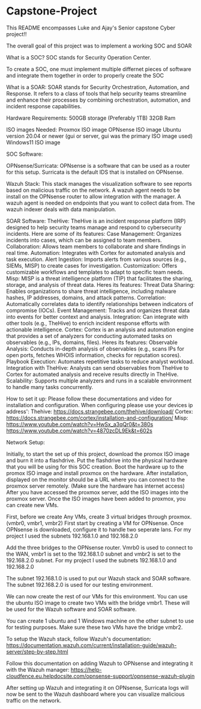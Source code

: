 # Capstone-Project


This README encompasses Luke and Ajay's Senior capstone Cyber project!!


The overall goal of this project was to implement a working SOC and SOAR

What is a SOC?
SOC stands for Security Operation Center.

To create a SOC, one must implement multiple differnet pieces of software and integrate them  together in order to properly create the SOC

What is a SOAR:
SOAR stands for Security Orchestration, Automation, and Response. It refers to a class of tools that help security teams streamline and enhance their processes by combining orchestration, automation, and incident response capabilities.

Hardware Requirements:
500GB storage (Preferably 1TB)
32GB Ram

ISO images Needed:
Proxmox ISO image
OPNsense ISO image
Ubuntu version 20.04 or newer (gui or server, gui was the primary ISO image used)
Windows11 ISO image

SOC Software:

OPNsense/Surricata:
OPNsense is a software that can be used as a router for this setup. 
Surricata is the default IDS that is installed on OPNsense.

Wazuh Stack:
This stack manages the visualization software to see reports based on malicious traffic on the network.
A wazuh agent needs to be install on the OPNsense router to allow integration with the manager.
A wazuh agent is needed on endpoints that you want to collect data from.
The wazuh indexer deals with data manipulation.


SOAR Software:
TheHive:
  TheHive is an incident response platform (IRP) designed to help security teams manage and respond to cybersecurity incidents. Here are some of its features: 
    Case Management: Organizes incidents into cases, which can be assigned to team members.
    Collaboration: Allows team members to collaborate and share findings in real time.
    Automation: Integrates with Cortex for automated analysis and task execution.
    Alert Ingestion: Imports alerts from various sources (e.g., SIEMs, MISP) to create cases for investigation.
Customization: Offers customizable workflows and templates to adapt to specific team needs.
Misp:
  MISP is a threat intelligence platform (TIP) that facilitates the sharing, storage, and analysis of threat data. Heres its features: 
    Threat Data Sharing: Enables organizations to share threat intelligence, including malware hashes, IP addresses, domains, and attack patterns.
    Correlation: Automatically correlates data to identify relationships between indicators of compromise (IOCs).
    Event Management: Tracks and organizes threat data into events for better context and analysis.
    Integration: Can integrate with other tools (e.g., TheHive) to enrich incident response efforts with actionable intelligence.
Cortex:
  Cortex is an analysis and automation engine that provides a set of analyzers for conducting automated tasks on observables (e.g., IPs, domains, files). Heres its features:
    Observable Analysis: Conducts in-depth analysis of observables (e.g., scans IPs for open ports, fetches WHOIS information, checks for reputation scores).
    Playbook Execution: Automates repetitive tasks to reduce analyst workload.
    Integration with TheHive: Analysts can send observables from TheHive to Cortex for automated analysis and receive results directly in TheHive.
    Scalability: Supports multiple analyzers and runs in a scalable environment to handle many tasks concurrently.

How to set it up:
  Please follow these documentations and video for installation and configuration. When configuring please use your devices ip address':
    Thehive:
      https://docs.strangebee.com/thehive/download/
    Cortex:
      https://docs.strangebee.com/cortex/installation-and-configuration/
    Misp:
      https://www.youtube.com/watch?v=HwSx_a3qQr0&t=380s
      https://www.youtube.com/watch?v=4870zcDL9Ek&t=602s
      

Network Setup:

Initially, to start the set up of this project, download the promox ISO image and burn it into a flashdrive.
Put the flashdrive into the physical hardware that you will be using for this SOC creation.
Boot the hardware up to the promox ISO image and install proxmox on the hardware.
After installation, displayed on the monitor should be a URL where you can connect to the proxmox server remotely. (Make sure the hardware has internet access)
After you have accessed the proxmox server, add the ISO images into the proxmox server. 
Once the ISO images have been added to proxmox, you can create new VMs.

First, before we create Any VMs, create 3 virtual bridges through proxmox.(vmbr0, vmbr1, vmbr2)
First start by creating a VM for OPNsense.
Once OPNsense is downloaded, configure it to handle two seperate lans.
For my project I used the subnets 192.168.1.0 and 192.168.2.0

Add the three bridges to the OPNsense router. Vmrb0 is used to connect to the WAN, vmbr1 is set to the 192.168.1.0 subnet and vmbr2 is set to the 192.168.2.0 subnet.
For my project I used the subnets 192.168.1.0 and 192.168.2.0

The subnet 192.168.1.0 is used to put our Wazuh stack and SOAR software.
The subnet 192.168.2.0 is used for our testing environment.

We can now create the rest of our VMs for this environment.
You can use the ubuntu ISO image to create two VMs with the bridge vmbr1. These will be used for the Wazuh software and SOAR software.

You can create 1 ubuntu and 1 Windows machine on the other subnet to use for testing purposes.
Make sure these two VMs have the bridge vmbr2.

To setup the Wazuh stack, follow Wazuh's documentation:
https://documentation.wazuh.com/current/installation-guide/wazuh-server/step-by-step.html

Follow this documentation on adding Wazuh to OPNsense and integrating it with the Wazuh manager:
https://help-cloudfence.eu.helpdocsite.com/opnsense-support/opnsense-wazuh-plugin

After setting up Wazuh and integrating it on OPNsense,
Surricata logs will now be sent to the Wazuh dashboard where you can visualize malicious traffic on the network.
